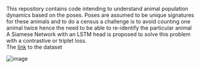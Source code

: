 This repository contains code intending to understand animal population dynamics based on the poses. Poses are assumed to be unique signatures for these animals and to do a census a challenge is to avoid counting one animal twice hence the need to be able to re-identify the particular animal<br>
A Siamese Network with an LSTM head is proposed to solve this problem with a contrastive or triplet loss.<br>
The [link](http://calvin-vision.net/bigstuff/tigdog/behaviorDiscovery2.0.tar.gz) to the dataset<br>

![image](https://github.com/kaburia/animal-poses4population/assets/88529649/3c18d2d3-88f2-42dc-8079-a92ee0f6ae30)

